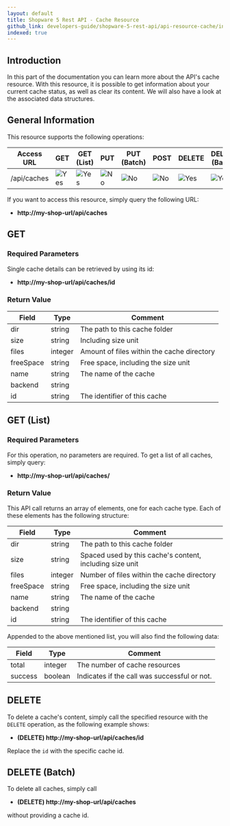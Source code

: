 ```yaml
---
layout: default
title: Shopware 5 Rest API - Cache Resource
github_link: developers-guide/shopware-5-rest-api/api-resource-cache/index.md
indexed: true
---
```


## Introduction

In this part of the documentation you can learn more about the API's cache resource. With this resource, it is possible to get information about your current cache status, as well as clear its content. We will also have a look at the associated data structures.


## General Information

This resource supports the following operations:

|  Access URL                 | GET                | GET (List)      | PUT             | PUT (Batch)      | POST             | DELETE          | DELETE (Batch)  |
|-----------------------------|--------------------|-----------------|-----------------|------------------|------------------|-----------------|-----------------|
| /api/caches                 | ![Yes](./img/yes.png)    | ![Yes](./img/yes.png) | ![No](./img/no.png)   | ![No](./img/no.png)    | ![No](./img/no.png)    | ![Yes](./img/yes.png) | ![Yes](./img/yes.png) |

If you want to access this resource, simply query the following URL:

* **http://my-shop-url/api/caches**

## GET

### Required Parameters

Single cache details can be retrieved by using its id:

* **http://my-shop-url/api/caches/id**

### Return Value

| Field               | Type                  | Comment			                                |
|---------------------|-----------------------|-------------------------------------------------|
| dir				  | string				  | The path to this cache folder                   |
| size		          | string				  | Including size unit                    			|
| files               | integer               | Amount of files within the cache directory      |
| freeSpace           | string                | Free space, including the size unit             |
| name                | string                | The name of the cache                           |
| backend             | string                | 												|
| id 				  | string				  | The identifier of this cache					|

## GET (List)

### Required Parameters
For this operation, no parameters are required.
To get a list of all caches, simply query:

* **http://my-shop-url/api/caches/**

### Return Value

This API call returns an array of elements, one for each cache type. Each of these elements has the following structure:

| Field               | Type                  | Comment			                                            |
|---------------------|-----------------------|-------------------------------------------------------------|
| dir				  | string				  | The path to this cache folder                               |
| size		          | string				  | Spaced used by this cache's content, including size unit    |
| files               | integer               | Number of files within the cache directory                  |
| freeSpace           | string                | Free space, including the size unit                         |
| name                | string                | The name of the cache                                       |
| backend             | string                | 											                |
| id 				  | string				  | The identifier of this cache				                |

Appended to the above mentioned list, you will also find the following data:

| Field               | Type                  | Comment			                             |
|---------------------|-----------------------|----------------------------------------------|
| total				  | integer				  | The number of cache resources                |
| success		      | boolean				  | Indicates if the call was successful or not. |

## DELETE
To delete a cache's content, simply call the specified resource with the `DELETE` operation, as the following example shows:

* **(DELETE) http://my-shop-url/api/caches/id**

Replace the `id` with the specific cache id.

## DELETE (Batch)
To delete all caches, simply call

* **(DELETE) http://my-shop-url/api/caches** 

without providing a cache id.
